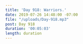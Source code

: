 ```yaml
---
title: 'Day 918: Warriors.'
date: 2019-07-26 14:48:00 -07:00
file: "/uploads/Day-918.mp3"
post: Day 918
duration: '00:05:03'
length: duration
---
```


